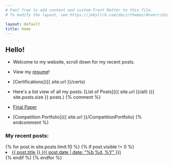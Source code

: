 ```yaml
---
# Feel free to add content and custom Front Matter to this file.
# To modify the layout, see https://jekyllrb.com/docs/themes/#overriding-theme-defaults

layout: default
title: Home
---
```

<h2>Hello!</h2>

* Welcome to my website, scroll down for my recent posts.
* View my [resume](/assets/CV.pdf)!
* [Certifications]({{ site.url }}/certs)

* Here's a list view of all my posts:
  [List of Posts]({{ site.url }}/all) ({{ site.posts.size }} posts.)
{% comment %}
* [Final Paper](/assets/finalPaper.pdf)
* [Competition Portfolio]({{ site.url }}/CompetitionPortfolio)
{% endcomment %}




<h3>My recent posts: </h3>
{% for post in site.posts limit:10 %}
{% if post.visible != 0 %}
  <li><a href="{{ post.url }}">{{ post.title }} ({{ post.date | date: "%b %d, %Y" }})</a></li>
{% endif %}
{% endfor %}
